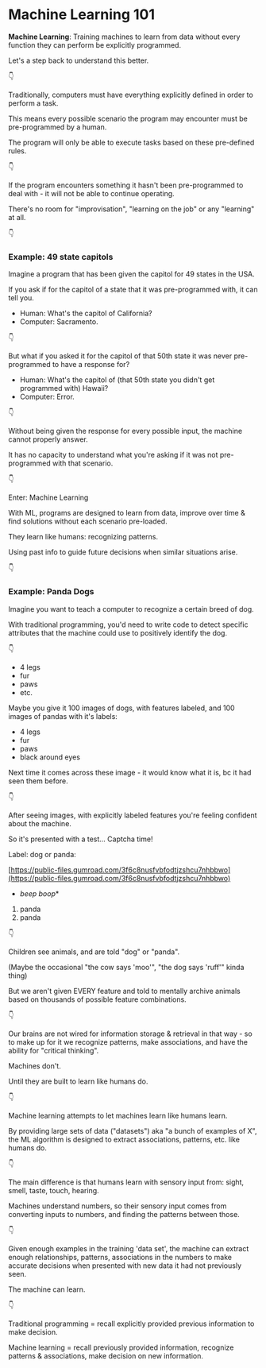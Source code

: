# Machine Learning 101

**Machine Learning**: Training machines to learn from data without every function they can perform be explicitly programmed.

Let's a step back to understand this better.

👇

Traditionally, computers must have everything explicitly defined in order to perform a task.

This means every possible scenario the program may encounter must be pre-programmed by a human.

The program will only be able to execute tasks based on these pre-defined rules.

👇

If the program encounters something it hasn't been pre-programmed to deal with - it will not be able to continue operating.

There's no room for "improvisation", "learning on the job" or any "learning" at all.

👇

### Example: 49 state capitols

Imagine a program that has been given the capitol for 49 states in the USA.

If you ask if for the capitol of a state that it was pre-programmed with, it can tell you.

- Human: What's the capitol of California?
- Computer: Sacramento.

👇

But what if you asked it for the capitol of that 50th state it was never pre-programmed to have a response for?

- Human: What's the capitol of (that 50th state you didn't get programmed with) Hawaii?
- Computer: Error.

👇

Without being given the response for every possible input, the machine cannot properly answer.

It has no capacity to understand what you're asking if it was not pre-programmed with that scenario.

👇

Enter: Machine Learning

With ML, programs are designed to learn from data, improve over time & find solutions without each scenario pre-loaded.

They learn like humans: recognizing patterns.

Using past info to guide future decisions when similar situations arise.

👇

### Example: Panda Dogs

Imagine you want to teach a computer to recognize a certain breed of dog.

With traditional programming, you'd need to write code to detect specific attributes that the machine could use to positively identify the dog.

👇

- 4 legs
- fur
- paws
- etc.

Maybe you give it 100 images of dogs, with features labeled, and 100 images of pandas with it's labels:

- 4 legs
- fur
- paws
- black around eyes

Next time it comes across these image - it would know what it is, bc it had seen them before.

👇

After seeing images, with explicitly labeled features you're feeling confident about the machine.

So it's presented with a test... Captcha time!

Label: dog or panda:

[https://public-files.gumroad.com/3f6c8nusfvbfodtjzshcu7nhbbwo](https://public-files.gumroad.com/3f6c8nusfvbfodtjzshcu7nhbbwo)

- *beep boop**
1. panda
2. panda

👇

Children see animals, and are told "dog" or "panda".

(Maybe the occasional "the cow says 'moo'", "the dog says 'ruff'" kinda thing)

But we aren't given EVERY feature and told to mentally archive animals based on thousands of possible feature combinations.

👇

Our brains are not wired for information storage & retrieval in that way - so to make up for it we recognize patterns, make associations, and have the ability for "critical thinking".

Machines don't.

Until they are built to learn like humans do.

👇

Machine learning attempts to let machines learn like humans learn.

By providing large sets of data ("datasets") aka "a bunch of examples of X", the ML algorithm is designed to extract associations, patterns, etc. like humans do.

👇

The main difference is that humans learn with sensory input from: sight, smell, taste, touch, hearing.

Machines understand numbers, so their sensory input comes from converting inputs to numbers, and finding the patterns between those.

👇

Given enough examples in the training 'data set', the machine can extract enough relationships, patterns, associations in the numbers to make accurate decisions when presented with new data it had not previously seen.

The machine can learn.

👇

Traditional programming = recall explicitly provided previous information to make decision.

Machine learning = recall previously provided information, recognize patterns & associations, make decision on new information.

